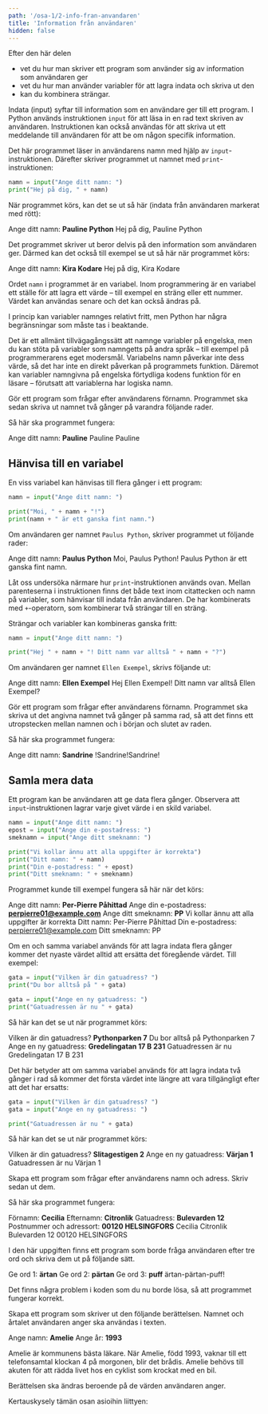 ```yaml
---
path: '/osa-1/2-info-fran-anvandaren'
title: 'Information från användaren'
hidden: false
---
```


<text-box variant='learningObjectives' name='Lärandemål'>

Efter den här delen

* vet du hur man skriver ett program som använder sig av information som användaren ger
* vet du hur man använder variabler för att lagra indata och skriva ut den
* kan du kombinera strängar.

</text-box>

Indata (input) syftar till information som en användare ger till ett program. I Python används instruktionen `input` för att läsa in en rad text skriven av användaren. Instruktionen kan också användas för att skriva ut ett meddelande till användaren för att be om någon specifik information.

Det här programmet läser in användarens namn med hjälp av `input`-instruktionen. Därefter skriver programmet ut namnet med `print`-instruktionen:

```python
namn = input("Ange ditt namn: ")
print("Hej på dig, " + namn)
```

När programmet körs, kan det se ut så här (indata från användaren markerat med rött):

<sample-output>

Ange ditt namn: **Pauline Python**
Hej på dig, Pauline Python

</sample-output>

Det programmet skriver ut beror delvis på den information som användaren ger. Därmed kan det också till exempel se ut så här när programmet körs:

<sample-output>

Ange ditt namn: **Kira Kodare**
Hej på dig, Kira Kodare

</sample-output>

Ordet `namn` i programmet är en variabel. Inom programmering är en variabel ett ställe för att lagra ett värde – till exempel en sträng eller ett nummer. Värdet kan användas senare och det kan också ändras på.

<text-box variant="hint" name="Att namnge variabler">

I princip kan variabler namnges relativt fritt, men Python har några begränsningar som måste tas i beaktande.

Det är ett allmänt tillvägagångssätt att namnge variabler på engelska, men du kan stöta på variabler som namngetts på andra språk – till exempel på programmerarens eget modersmål. Variabelns namn påverkar inte dess värde, så det har inte en direkt påverkan på programmets funktion. Däremot kan variabler namngivna på engelska förtydliga kodens funktion för en läsare – förutsatt att variablerna har logiska namn.

</text-box>

<in-browser-programming-exercise name="Namn, två gånger" tmcname="osa01-06_namn_tva_ganger">

Gör ett program som frågar efter användarens förnamn. Programmet ska sedan skriva ut namnet två gånger på varandra följande rader.

Så här ska programmet fungera:

<sample-output>

Ange ditt namn: **Pauline**
Pauline
Pauline

</sample-output>

</in-browser-programming-exercise>

## Hänvisa till en variabel

En viss variabel kan hänvisas till flera gånger i ett program:

```python
namn = input("Ange ditt namn: ")

print("Moi, " + namn + "!")
print(namn + " är ett ganska fint namn.")
```

Om användaren ger namnet `Paulus Python`, skriver programmet ut följande rader:

<sample-output>

Ange ditt namn: **Paulus Python**
Moi, Paulus Python!
Paulus Python är ett ganska fint namn.

</sample-output>

Låt oss undersöka närmare hur `print`-instruktionen används ovan. Mellan parenteserna i instruktionen finns det både text inom citattecken och namn på variabler, som hänvisar till indata från användaren. De har kombinerats med `+`-operatorn, som kombinerar två strängar till en sträng.


Strängar och variabler kan kombineras ganska fritt:

```python
namn = input("Ange ditt namn: ")

print("Hej " + namn + "! Ditt namn var alltså " + namn + "?")
```

Om användaren ger namnet `Ellen Exempel`, skrivs följande ut:

<sample-output>

Ange ditt namn: **Ellen Exempel**
Hej Ellen Exempel! Ditt namn var alltså Ellen Exempel?

</sample-output>

<in-browser-programming-exercise name="Namn med utropstecken" tmcname="osa01-07_namn_utropstecken">

Gör ett program som frågar efter användarens förnamn. Programmet ska skriva ut det angivna namnet två gånger på samma rad, så att det finns ett utropstecken mellan namnen och i början och slutet av raden.

Så här ska programmet fungera:

<sample-output>

Ange ditt namn: **Sandrine**
!Sandrine!Sandrine!

</sample-output>

</in-browser-programming-exercise>

## Samla mera data

Ett program kan be användaren att ge data flera gånger. Observera att `input`-instruktionen lagrar varje givet värde i en skild variabel.

```python
namn = input("Ange ditt namn: ")
epost = input("Ange din e-postadress: ")
smeknamn = input("Ange ditt smeknamn: ")

print("Vi kollar ännu att alla uppgifter är korrekta")
print("Ditt namn: " + namn)
print("Din e-postadress: " + epost)
print("Ditt smeknamn: " + smeknamn)
```

Programmet kunde till exempel fungera så här när det körs:

<sample-output>

Ange ditt namn: **Per-Pierre Påhittad**
Ange din e-postadress: **perpierre01@example.com**
Ange ditt smeknamn: **PP**
Vi kollar ännu att alla uppgifter är korrekta
Ditt namn: Per-Pierre Påhittad
Din e-postadress: perpierre01@example.com
Ditt smeknamn: PP

</sample-output>

Om en och samma variabel används för att lagra indata flera gånger kommer det nyaste värdet alltid att ersätta det föregående värdet. Till exempel:

```python
gata = input("Vilken är din gatuadress? ")
print("Du bor alltså på " + gata)

gata = input("Ange en ny gatuadress: ")
print("Gatuadressen är nu " + gata)
```

Så här kan det se ut när programmet körs:

<sample-output>

Vilken är din gatuadress? **Pythonparken 7**
Du bor alltså på Pythonparken 7
Ange en ny gatuadress: **Gredelingatan 17 B 231**
Gatuadressen är nu Gredelingatan 17 B 231

</sample-output>

Det här betyder att om samma variabel används för att lagra indata två gånger i rad så kommer det första värdet inte längre att vara tillgängligt efter att det har ersatts:

```python
gata = input("Vilken är din gatuadress? ")
gata = input("Ange en ny gatuadress: ")

print("Gatuadressen är nu " + gata)
```

Så här kan det se ut när programmet körs:

<sample-output>

Vilken är din gatuadress? **Slitagestigen 2**
Ange en ny gatuadress: **Värjan 1**
Gatuadressen är nu Värjan 1

</sample-output>

<in-browser-programming-exercise name="Namn och adress" tmcname="osa01-08_namn_adress">

Skapa ett program som frågar efter användarens namn och adress. Skriv sedan ut dem.

Så här ska programmet fungera:

<sample-output>

Förnamn: **Cecilia**
Efternamn: **Citronlik**
Gatuadress: **Bulevarden 12**
Postnummer och adressort: **00120 HELSINGFORS**
Cecilia Citronlik
Bulevarden 12
00120 HELSINGFORS

</sample-output>

</in-browser-programming-exercise>

<in-browser-programming-exercise name="Fixa programmet: Uttryck" tmcname="osa01-09_uttryck">

I den här uppgiften finns ett program som borde fråga användaren efter tre ord och skriva dem ut på följande sätt.

<sample-output>

Ge ord 1: **ärtan**
Ge ord 2: **pärtan**
Ge ord 3: **puff**
ärtan-pärtan-puff!

</sample-output>

Det finns några problem i koden som du nu borde lösa, så att programmet fungerar korrekt.

</in-browser-programming-exercise>

<in-browser-programming-exercise name="Berättelse" tmcname="osa01-10_berattelse">

Skapa ett program som skriver ut den följande berättelsen. Namnet och årtalet användaren anger ska användas i texten.

<sample-output>

Ange namn: **Amelie**
Ange år: **1993**

Amelie är kommunens bästa läkare. När Amelie, född 1993, vaknar till ett telefonsamtal klockan 4 på morgonen, blir det brådis. Amelie behövs till akuten för att rädda livet hos en cyklist som krockat med en bil.

</sample-output>

Berättelsen ska ändras beroende på de värden användaren anger.

</in-browser-programming-exercise>

Kertauskysely tämän osan asioihin liittyen:

<quiz id="96aa989d-0b30-57f6-8bbf-4b7f462e8f14"></quiz>
